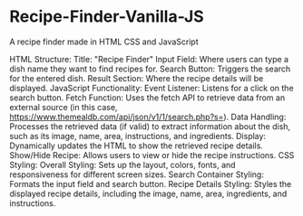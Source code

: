 # Recipe-Finder-Vanilla-JS
A recipe finder made in HTML CSS and JavaScript


HTML Structure:
Title: "Recipe Finder"
Input Field: Where users can type a dish name they want to find recipes for.
Search Button: Triggers the search for the entered dish.
Result Section: Where the recipe details will be displayed.
JavaScript Functionality:
Event Listener: Listens for a click on the search button.
Fetch Function: Uses the fetch API to retrieve data from an external source (in this case, https://www.themealdb.com/api/json/v1/1/search.php?s=).
Data Handling: Processes the retrieved data (if valid) to extract information about the dish, such as its image, name, area, instructions, and ingredients.
Display: Dynamically updates the HTML to show the retrieved recipe details.
Show/Hide Recipe: Allows users to view or hide the recipe instructions.
CSS Styling:
Overall Styling: Sets up the layout, colors, fonts, and responsiveness for different screen sizes.
Search Container Styling: Formats the input field and search button.
Recipe Details Styling: Styles the displayed recipe details, including the image, name, area, ingredients, and instructions.
